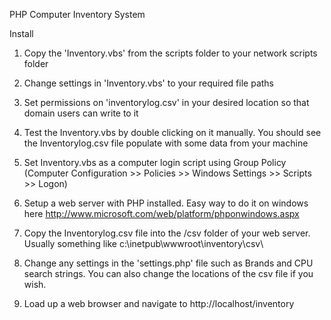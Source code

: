 PHP Computer Inventory System

Install

1) Copy the 'Inventory.vbs' from the scripts folder to your network scripts folder

2) Change settings in 'Inventory.vbs' to your required file paths

3) Set permissions on 'inventorylog.csv' in your desired location so that domain users can write to it

4) Test the Inventory.vbs by double clicking on it manually. You should see the Inventorylog.csv file populate with some data from your machine

5) Set Inventory.vbs as a computer login script using Group Policy (Computer Configuration >> Policies >> Windows Settings >> Scripts >> Logon)

6) Setup a web server with PHP installed. Easy way to do it on windows here http://www.microsoft.com/web/platform/phponwindows.aspx

7) Copy the Inventorylog.csv file into the /csv folder of your web server. Usually something like c:\inetpub\wwwroot\inventory\csv\

8) Change any settings in the 'settings.php' file such as Brands and CPU search strings. You can also change the locations of the csv file if you wish.

9) Load up a web browser and navigate to http://localhost/inventory